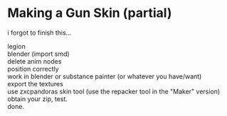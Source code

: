 # Making a Gun Skin (partial)

i forgot to finish this...

legion\
blender (import smd)\
delete anim nodes\
position correctly\
work in blender or substance painter (or whatever you have/want)\
export the textures\
use zxcpandoras skin tool (use the repacker tool in the "Maker" version)\
obtain your zip, test.\
done.

